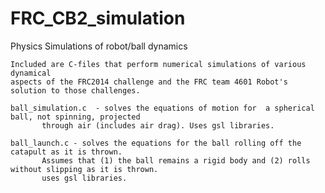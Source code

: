 FRC_CB2_simulation
==================

Physics Simulations of robot/ball dynamics

    Included are C-files that perform numerical simulations of various dynamical 
    aspects of the FRC2014 challenge and the FRC team 4601 Robot's solution to those challenges. 
    
    ball_simulation.c  - solves the equations of motion for  a spherical ball, not spinning, projected 
           through air (includes air drag). Uses gsl libraries. 
    
    ball_launch.c - solves the equations for the ball rolling off the catapult as it is thrown.
           Assumes that (1) the ball remains a rigid body and (2) rolls without slipping as it is thrown.
           uses gsl libraries. 
